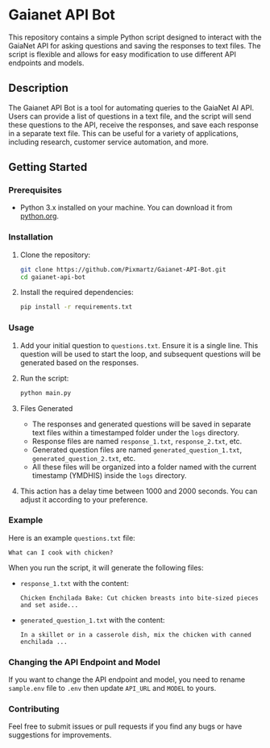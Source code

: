 # Gaianet API Bot

This repository contains a simple Python script designed to interact with the GaiaNet API for asking questions and saving the responses to text files. The script is flexible and allows for easy modification to use different API endpoints and models.

## Description

The Gaianet API Bot is a tool for automating queries to the GaiaNet AI API. Users can provide a list of questions in a text file, and the script will send these questions to the API, receive the responses, and save each response in a separate text file. This can be useful for a variety of applications, including research, customer service automation, and more.

## Getting Started

### Prerequisites

- Python 3.x installed on your machine. You can download it from [python.org](https://www.python.org/).

### Installation

1. Clone the repository:
   ```sh
   git clone https://github.com/Pixmartz/Gaianet-API-Bot.git
   cd gaianet-api-bot
   ```

2. Install the required dependencies:
   ```sh
   pip install -r requirements.txt
   ```

### Usage

1. Add your initial question to `questions.txt`. Ensure it is a single line. This question will be used to start the loop, and subsequent questions will be generated based on the responses. 

2. Run the script:
   ```sh
   python main.py
   ```

3. Files Generated
    - The responses and generated questions will be saved in separate text files within a timestamped folder under the `logs` directory.
    - Response files are named `response_1.txt`, `response_2.txt`, etc.
    - Generated question files are named `generated_question_1.txt`, `generated_question_2.txt`, etc.
    - All these files will be organized into a folder named with the current timestamp (YMDHIS) inside the `logs` directory.

4. This action has a delay time between 1000 and 2000 seconds. You can adjust it according to your preference. 

### Example

Here is an example `questions.txt` file:
```
What can I cook with chicken?
```

When you run the script, it will generate the following files:
- `response_1.txt` with the content:
  ```
  Chicken Enchilada Bake: Cut chicken breasts into bite-sized pieces and set aside...
  ```
- `generated_question_1.txt` with the content:
  ```
  In a skillet or in a casserole dish, mix the chicken with canned enchilada ...
  ```

### Changing the API Endpoint and Model

If you want to change the API endpoint and model, you need to rename `sample.env` file to `.env` then update `API_URL` and `MODEL` to yours.

### Contributing

Feel free to submit issues or pull requests if you find any bugs or have suggestions for improvements.
